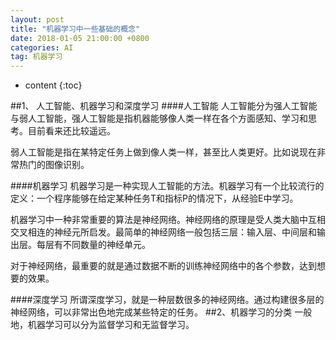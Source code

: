 ```yaml
---
layout: post
title: "机器学习中一些基础的概念"
date: 2018-01-05 21:00:00 +0800
categories: AI
tag: 机器学习
---
```

* content
{:toc}



##1、 人工智能、机器学习和深度学习
####人工智能 
人工智能分为强人工智能与弱人工智能，强人工智能是指机器能够像人类一样在各个方面感知、学习和思考。目前看来还比较遥远。

<!-- more -->

弱人工智能是指在某特定任务上做到像人类一样，甚至比人类更好。比如说现在非常热门的图像识别。

####机器学习
机器学习是一种实现人工智能的方法。机器学习有一个比较流行的定义：一个程序能够在给定某种任务T和指标P的情况下，从经验E中学习。

机器学习中一种非常重要的算法是神经网络。神经网络的原理是受人类大脑中互相交叉相连的神经元所启发。最简单的神经网络一般包括三层：输入层、中间层和输出层。每层有不同数量的神经单元。



对于神经网络，最重要的就是通过数据不断的训练神经网络中的各个参数，达到想要的效果。

####深度学习
所谓深度学习，就是一种层数很多的神经网络。通过构建很多层的神经网络，可以非常出色地完成某些特定的任务。
##2、机器学习的分类
一般地，机器学习可以分为监督学习和无监督学习。







